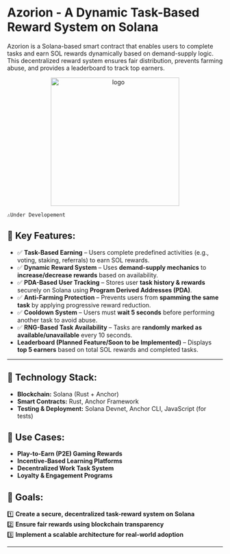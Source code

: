 # Azorion - A Dynamic Task-Based Reward System on Solana
Azorion is a Solana-based smart contract that enables users to complete tasks and earn SOL rewards dynamically based on demand-supply logic. This decentralized reward system ensures fair distribution, prevents farming abuse, and provides a leaderboard to track top earners.
<p align="center">
  <img src="https://github.com/user-attachments/assets/d5eefb93-0aae-40d5-8758-55cc3f41c3a5" alt="logo" width=300>
</p>

`⚠️Under Developement`

## 🔹 **Key Features:**  
- ✅ **Task-Based Earning** – Users complete predefined activities (e.g., voting, staking, referrals) to earn SOL rewards.  
- ✅ **Dynamic Reward System** – Uses **demand-supply mechanics** to **increase/decrease rewards** based on availability.  
- ✅ **PDA-Based User Tracking** – Stores user **task history & rewards** securely on Solana using **Program Derived Addresses (PDA)**.  
- ✅ **Anti-Farming Protection** – Prevents users from **spamming the same task** by applying progressive reward reduction.  
- ✅ **Cooldown System** – Users must **wait 5 seconds** before performing another task to avoid abuse.  
- ✅ **RNG-Based Task Availability** – Tasks are **randomly marked as available/unavailable** every 10 seconds.  
- **Leaderboard (Planned Feature/Soon to be Implemented)** – Displays **top 5 earners** based on total SOL rewards and completed tasks.  

---
## 🔹 **Technology Stack:**  
- **Blockchain:** Solana (Rust + Anchor)  
- **Smart Contracts:** Rust, Anchor Framework  
- **Testing & Deployment:** Solana Devnet, Anchor CLI, JavaScript (for tests)  

## 🔹 **Use Cases:**  
- **Play-to-Earn (P2E) Gaming Rewards** 
- **Incentive-Based Learning Platforms**   
- **Decentralized Work Task System**  
- **Loyalty & Engagement Programs**   

## 🔹 **Goals:**  
1️⃣ **Create a secure, decentralized task-reward system on Solana**  
2️⃣ **Ensure fair rewards using blockchain transparency**  
3️⃣ **Implement a scalable architecture for real-world adoption**  

---


